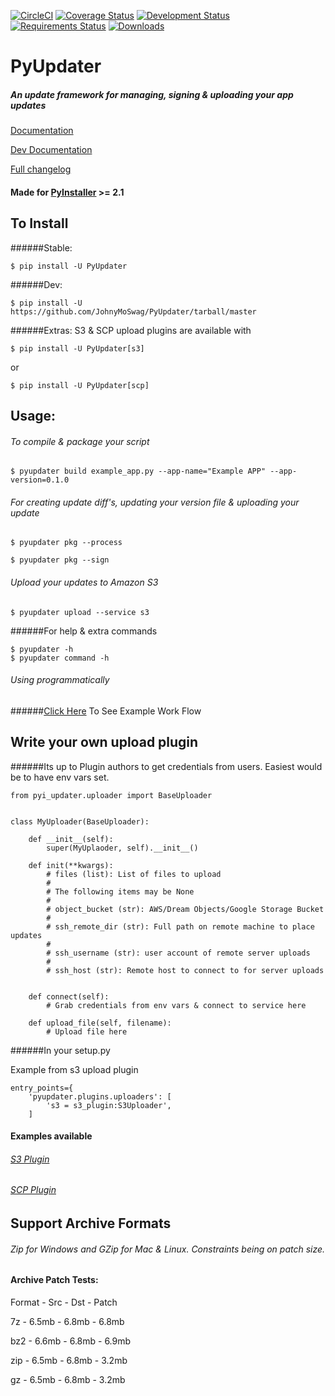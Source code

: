 [![CircleCI](https://img.shields.io/circleci/project/BrightFlair/PHP.Gt.svg)](https://github.com/JohnyMoSwag/PyUpdater)
[![Coverage Status](https://coveralls.io/repos/JohnyMoSwag/PyUpdater/badge.svg?branch=master)](https://coveralls.io/r/JohnyMoSwag/PyUpdater?branch=master)
[![Development Status](https://pypip.in/status/PyUpdater/badge.svg?style=flat)](https://pypi.python.org/pypi/PyUpdater/)
[![Requirements Status](https://requires.io/github/JohnyMoSwag/PyUpdater/requirements.svg?branch=master)](https://requires.io/github/JohnyMoSwag/PyUpdater/requirements/?branch=master)
[![Downloads](https://pypip.in/download/PyUpdater/badge.svg?style=flat)](https://pypi.python.org/pypi/PyUpdater/)

# PyUpdater
##### An update framework for managing, signing & uploading your app updates
[Documentation](http://docs.pyupdater.com)

[Dev Documentation](http://dev-docs.pyupdater.com)


[Full changelog](https://github.com/JohnyMoSwag/PyUpdater/blob/master/changelog.txt)

#### Made for [PyInstaller](http://www.pyinstaller.org) >= 2.1


## To Install

######Stable:

    $ pip install -U PyUpdater

######Dev:

    $ pip install -U https://github.com/JohnyMoSwag/PyUpdater/tarball/master

######Extras: S3 & SCP upload plugins are available with

    $ pip install -U PyUpdater[s3]

or

    $ pip install -U PyUpdater[scp]


## Usage:

###### To compile & package your script

    $ pyupdater build example_app.py --app-name="Example APP" --app-version=0.1.0


###### For creating update diff's, updating your version file & uploading your update

    $ pyupdater pkg --process

    $ pyupdater pkg --sign

###### Upload your updates to Amazon S3

    $ pyupdater upload --service s3


######For help & extra commands

    $ pyupdater -h
    $ pyupdater command -h


###### Using programmatically
######[Click Here](https://github.com/JohnyMoSwag/PyUpdater/tree/master/demos "Example Usage") To See Example Work Flow


## Write your own upload plugin
######Its up to Plugin authors to get credentials from users. Easiest would be to have env vars set.

    from pyi_updater.uploader import BaseUploader


    class MyUploader(BaseUploader):

        def __init__(self):
            super(MyUplaoder, self).__init__()

        def init(**kwargs):
            # files (list): List of files to upload
            #
            # The following items may be None
            #
            # object_bucket (str): AWS/Dream Objects/Google Storage Bucket
            #
            # ssh_remote_dir (str): Full path on remote machine to place updates
            #
            # ssh_username (str): user account of remote server uploads
            #
            # ssh_host (str): Remote host to connect to for server uploads


        def connect(self):
            # Grab credentials from env vars & connect to service here

        def upload_file(self, filename):
            # Upload file here


######In your setup.py

Example from s3 upload plugin

    entry_points={
        'pyupdater.plugins.uploaders': [
            's3 = s3_plugin:S3Uploader',
        ]


#### Examples available
###### [S3 Plugin](https://github.com/JohnyMoSwag/PyUpdater-S3-Plugin "S3 Plugin")
###### [SCP Plugin](https://github.com/JohnyMoSwag/PyUpdater-SCP-Plugin "SCP Plugin")

## Support Archive Formats
###### Zip for Windows and GZip for Mac & Linux.  Constraints being on patch size.

#### Archive Patch Tests:
Format  -  Src  -  Dst  -  Patch

7z - 6.5mb - 6.8mb -  6.8mb

bz2 - 6.6mb - 6.8mb - 6.9mb

zip - 6.5mb - 6.8mb - 3.2mb

gz - 6.5mb - 6.8mb - 3.2mb
